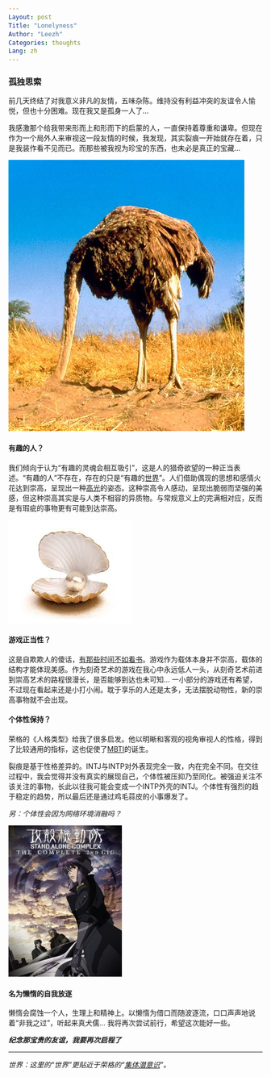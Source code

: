 ```yaml
---
Layout: post
Title: "Lonelyness"
Author: "Leezh"
Categories: thoughts
Lang: zh
---
```


### 孤独思索

前几天终结了对我意义非凡的友情，五味杂陈。维持没有利益冲突的友谊令人愉悦，但也十分困难。现在我又是孤身一人了...

<!-- more -->

我感激那个给我带来形而上和形而下的启蒙的人，一直保持着尊重和谦卑。但现在作为一个局外人来审视这一段友情的时候，我发现，其实裂痕一开始就存在着，只是我装作看不见而已。而那些被我视为珍宝的东西，也未必是真正的宝藏...

![image1](/images/ostrich.jpg)

#### 有趣的人？

我们倾向于认为“有趣的灵魂会相互吸引”，这是人的猎奇欲望的一种正当表述。“有趣的人”不存在，存在的只是“有趣的[世界](#world)”。人们借助偶现的思想和感情火花达到崇高，呈现出一种[高光](https://zh.wikipedia.org/wiki/%E9%AB%98%E5%85%89)的姿态。这种崇高令人感动，呈现出脆弱而坚强的美感，但这种崇高其实是与人类不相容的异质物。与常规意义上的完满相对应，反而是有瑕疵的事物更有可能到达崇高。

![image2](/images/pearl.jpg)

#### 游戏正当性？

这是自欺欺人的傻话，[有那些时间不如看书](https://www.g-cores.com/articles/97362)。游戏作为载体本身并不崇高，载体的结构才能体现美感。作为刻奇艺术的游戏在我心中永远低人一头，从刻奇艺术前进到崇高艺术的路程很漫长，是否能够到达也未可知…  一小部分的游戏还有希望，不过现在看起来还是小打小闹。耽于享乐的人还是太多，无法摆脱动物性，新的崇高事物就不会出现。

#### 个体性保持？

荣格的《人格类型》给我了很多启发。他以明晰和客观的视角审视人的性格，得到了比较通用的指标，这也促使了[MBTI](https://zh.wikipedia.org/wiki/%E9%82%81%E7%88%BE%E6%96%AF-%E5%B8%83%E9%87%8C%E6%A0%BC%E6%96%AF%E6%80%A7%E6%A0%BC%E5%88%86%E9%A1%9E%E6%B3%95)的诞生。

裂痕是基于性格差异的。INTJ与INTP对外表现完全一致，内在完全不同。在交往过程中，我会觉得并没有真实的展现自己，个体性被压抑乃至同化。被强迫关注不该关注的事物，长此以往我可能会变成一个INTP外壳的INTJ。个体性有强烈的趋于稳定的趋势，所以最后还是通过鸡毛蒜皮的小事爆发了。

*另：个体性会因为网络环境消融吗？*

[![image3](/images/ghost-in-the-shell.jpg)](https://zh.wikipedia.org/wiki/%E6%94%BB%E6%AE%BC%E6%A9%9F%E5%8B%95%E9%9A%8A_STAND_ALONE_COMPLEX)

#### 名为懒惰的自我放逐

懒惰会腐蚀一个人，生理上和精神上。以懒惰为借口而随波逐流，口口声声地说着“非我之过”，听起来真犬儒…  我将再次尝试前行，希望这次能好一些。

 ***纪念那宝贵的友谊，我要再次启程了***

---

*<span id="world">世界：这里的“世界”更贴近于荣格的“[集体潜意识](https://zh.wikipedia.org/wiki/%E9%9B%86%E4%BD%93%E6%BD%9C%E6%84%8F%E8%AF%86)”。</span>*